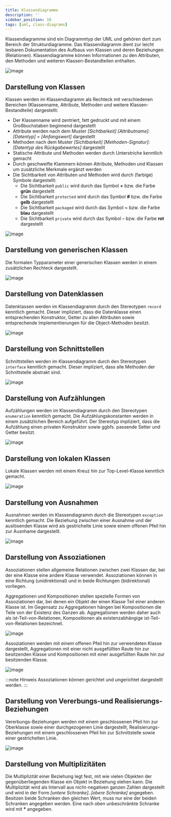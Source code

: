 ```yaml
---
title: Klassendiagramme
description: ''
sidebar_position: 10
tags: [uml, class-diagrams]
---
```


Klassendiagramme sind ein Diagrammtyp der UML und gehören dort zum Bereich der Strukturdiagramme. Das Klassendiagramm dient zur leicht lesbaren Dokumentation des Aufbaus von Klassen und deren Beziehungen (Relationen). Klassendiagramme können Informationen zu 
den Attributen, den Methoden und weiteren Klassen-Bestandteilen enthalten.

![image](https://user-images.githubusercontent.com/47243617/209097570-66e9f911-561c-46d8-885d-6b0d3bf591b3.png)

## Darstellung von Klassen
Klassen werden im Klassendiagramm als Rechteck mit verschiedenen Bereichen (Klassenname, Attribute, Methoden und weitere Klassen-Bestandteile) dargestellt:
- Der Klassenname wird zentriert, fett gedruckt und mit einem Großbuchstaben beginnend dargestellt
- Attribute werden nach dem Muster _[Sichtbarkeit]_ _[Attributname]: [Datentyp] = [Anfangswert]_ dargestellt
- Methoden nach dem Muster _[Sichtbarkeit]_ _[Methoden-Signatur]: [Datentyp des Rückgabewertes]_ dargestellt
- Statische Attribute und Methoden werden durch Unterstriche kenntlich gemacht
- Durch geschweifte Klammern können Attribute, Methoden und Klassen um zusätzliche Merkmale ergänzt werden
- Die Sichtbarkeit von Attributen und Methoden wird durch (farbige) Symbole dargestellt:
    - Die Sichtbarkeit `public` wird durch das Symbol **+** bzw. die Farbe **grün** dargestellt
    - Die Sichtbarkeit `protected` wird durch das Symbol **#** bzw. die Farbe **gelb** dargestellt
    - Die Sichtbarkeit `packaged` wird durch das Symbol **~** bzw. die Farbe **blau** dargestellt
    - Die Sichtbarkeit `private` wird durch das Symbol **-** bzw. die Farbe **rot** dargestellt

![image](https://user-images.githubusercontent.com/47243617/209098191-98db853b-d786-4ae3-a102-ec56d77a2bb5.png)

## Darstellung von generischen Klassen
Die formalen Typparameter einer generischen Klassen werden in einem zusätzlichen Rechteck dargestellt.

![image](https://user-images.githubusercontent.com/47243617/209132219-a29758d4-ec7a-4669-8fe6-edb9f4b9a5ea.png)

## Darstellung von Datenklassen
Datenklassen werden im Klassendiagramm durch den Stereotypen `record` kenntlich gemacht. Dieser impliziert, dass die Datenklasse einen entsprechenden Konstruktor, Getter zu allen Attributen sowie entsprechende Implementierungen für die Object-Methoden besitzt.

![image](https://user-images.githubusercontent.com/47243617/209133752-ce91253e-b31d-4cf9-935f-5635940d66ed.png)

## Darstellung von Schnittstellen
Schnittstellen werden im Klassendiagramm durch den Stereotypen `interface` kenntlich gemacht. Dieser impliziert, dass alle Methoden der Schnittstelle abstrakt sind.

![image](https://user-images.githubusercontent.com/47243617/209098380-6f11ab79-52ca-43d5-9806-3f29451b9c77.png)

## Darstellung von Aufzählungen
Aufzählungen werden im Klassendiagramm durch den Stereotypen `enumeration` kenntlich gemacht. Die Aufzählungskonstanten werden in einem zusätzlichen Bereich aufgeführt. Der Stereotyp impliziert, dass die Aufzählung einen privaten Konstruktor sowie ggbfs. passende Setter und Getter besitzt.

![image](https://user-images.githubusercontent.com/47243617/209119681-d2113e1c-8af2-4bd9-9d84-f2f38fbdf760.png)

## Darstellung von lokalen Klassen
Lokale Klassen werden mit einem Kreuz hin zur Top-Level-Klasse kenntlich gemacht.

![image](https://user-images.githubusercontent.com/47243617/209119807-c1052a01-30d4-45fd-8842-3b7c1d5d943a.png)

## Darstellung von Ausnahmen
Ausnahmen werden im Klassendiagramm durch die Stereotypen `exception` kenntlich gemacht. Die Beziehung zwischen einer Ausnahme und der auslösenden Klasse wird als gestrichelte Linie sowie einem offenen Pfeil hin zur Ausnhame dargestellt.

![image](https://user-images.githubusercontent.com/47243617/209133018-8cc22d0e-04e6-49be-b7d0-853d79350275.png)


## Darstellung von Assoziationen
Assoziationen stellen allgemeine Relationen zwischen zwei Klassen dar, bei der eine Klasse eine andere Klasse verwendet. Assoziationen können in eine Richtung (unidirektional) und in beide Richtungen (bidirektional) vorliegen. 

Aggregationen und Kompositionen stellen spezielle Formen von Assoziationen dar, bei denen ein Objekt der einen Klasse Teil einer anderen Klasse ist. Im Gegensatz zu Aggregationen hängen bei Kompositionen die Teile von der Existenz des Ganzen ab. Aggregationen 
werden daher auch als ist-Teil-von-Relationen, Kompositionen als existenzabhängige ist-Teil-von-Relationen bezeichnet.

![image](https://user-images.githubusercontent.com/47243617/209120430-c8ce835a-436b-49b6-ba1b-eeb4b5d05735.png)

Assoziationen werden mit einem offenen Pfeil hin zur verwendeten Klasse dargestellt, Aggregationen mit einer nicht ausgefüllten Raute hin zur besitzenden Klasse und Kompositionen mit einer ausgefüllten Raute hin zur besitzenden Klasse.

![image](https://user-images.githubusercontent.com/47243617/209131609-17490a59-c8b0-4515-b251-1333701d5349.png)

:::note Hinweis
Assoziationen können gerichtet und ungerichtet dargestellt werden.
:::

## Darstellung von Vererbungs-und Realisierungs-Beziehungen
Vererbungs-Beziehungen werden mit einem geschlossenen Pfeil hin zur Oberklasse sowie einer durchgezogenen Linie dargestellt, Realisierungs-Beziehungen mit einem geschlossenen Pfeil hin zur Schnittstelle sowie einer gestrichelten Linie.

![image](https://user-images.githubusercontent.com/47243617/209131716-0978d3b1-1a2b-44a2-b231-10c2be60ad24.png)

## Darstellung von Multiplizitäten
Die Multiplizität einer Beziehung legt fest, mit wie vielen Objekten der gegenüberliegenden Klasse ein Objekt in Beziehung stehen kann. Die Multiplizität wird als Intervall aus nicht-negativen ganzen Zahlen dargestellt und wird in der Form 
_[untere Schranke]..[obere Schranke]_ angegeben. Besitzen beide Schranken den gleichen Wert, muss nur eine der beiden Schranken angegeben werden. Eine nach oben unbeschränkte Schranke wird mit **\*** angegeben.
